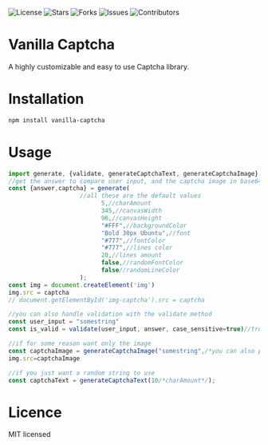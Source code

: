 ![License](https://img.shields.io/github/license/carlos-err406/js-captcha) ![Stars](https://img.shields.io/github/stars/carlos-err406/js-captcha) ![Forks](https://img.shields.io/github/forks/carlos-err406/js-captcha) ![Issues](https://img.shields.io/github/issues/carlos-err406/js-captcha) ![Contributors](https://img.shields.io/github/contributors/carlos-err406/js-captcha)

# Vanilla Captcha


A highly customizable and easy to use Captcha library.

# Installation
```bash
npm install vanilla-captcha
```

# Usage
```javascript
import generate, {validate, generateCaptchaText, generateCaptchaImage} from 'vanilla-captcha'
//get the answer to compare user input, and the captcha image in base64 format
const {answer,captcha} = generate(
                    //all these are the default values
                          5,//charAmount
                          345,//canvasWidth
                          96,//canvasHeight
                          "#FFF",//backgroundColor
                          "Bold 30px Ubuntu",//font
                          "#777",//fontColor
                          "#777",//lines color
                          20,//lines amount
                          false,//randomFontColor
                          false//randomLineColor
                    );
const img = document.createElement('img')
img.src = captcha
// document.getElementById('img-captcha').src = captcha

//you can also handle validation with the validate method
const user_input = "somestring"
const is_valid = validate(user_input, answer, case_sensitive=true)//true or false
```
```js
//if for some reason want only the image 
const captchaImage = generateCaptchaImage("somestring",/*you can also pass the canvas options here*/)
img.src=captchaImage

//if you just want a random string to use 
const captchaText = generateCaptchaText(10/*charAmount*/);
```

# Licence
MIT licensed


